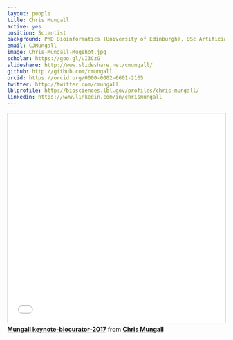 ```yaml
---
layout: people
title: Chris Mungall
active: yes
position: Scientist
background: PhD Bioinformatics (University of Edinburgh), BSc Artificial Intelligence and Computer Science (University of Edinburgh)
email: CJMungall
image: Chris-Mungall-Mugshot.jpg
scholar: https://goo.gl/uI3CzG
slideshare: http://www.slideshare.net/cmungall/
github: http://github.com/cmungall
orcid: https://orcid.org/0000-0002-6601-2165
twitter: http://twitter.com/cmungall
lblprofile: http://biosciences.lbl.gov/profiles/chris-mungall/
linkedin: https://www.linkedin.com/in/chrismungall
---
```


<iframe src="//www.slideshare.net/slideshow/embed_code/key/32sobAuPERMR3O" width="595" height="485" frameborder="0" marginwidth="0" marginheight="0" scrolling="no" style="border:1px solid #CCC; border-width:1px; margin-bottom:5px; max-width: 100%;" allowfullscreen> </iframe> <div style="margin-bottom:5px"> <strong> <a href="//www.slideshare.net/cmungall/mungall-keynotebiocurator2017" title="Mungall keynote-biocurator-2017" target="_blank">Mungall keynote-biocurator-2017</a> </strong> from <strong><a href="https://www.slideshare.net/cmungall" target="_blank">Chris Mungall</a></strong> </div>

